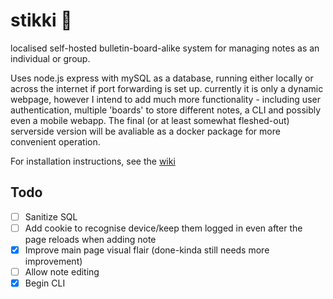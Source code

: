 # stikki 🚧
localised self-hosted bulletin-board-alike system for managing notes as an individual or group.

Uses node.js express with mySQL as a database, running either locally or across the internet if port forwarding is set up.
currently it is only a dynamic webpage, however I intend to add much more functionality - including user authentication, multiple 'boards' to store different notes,
a CLI and possibly even a mobile webapp. The final (or at least somewhat fleshed-out) serverside version will be avaliable as a docker package for more convenient
operation.

For installation instructions, see the [wiki](https://github.com/MightySpaceman/stikki/wiki/Installation-guide)

## Todo
- [ ] Sanitize SQL
- [ ] Add cookie to recognise device/keep them logged in even after the page reloads when adding note
- [x] Improve main page visual flair (done-kinda still needs more improvement)
- [ ] Allow note editing
- [x] Begin CLI

